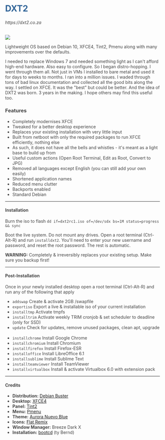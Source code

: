 <div style="color:#444444!important;">

<h1 style="color:#336699!important;">DXT2</h1> <h6>https://dxt2.co.za</h6>

<img src="https://dxt2.co.za/screenshot.jpg">

<br/>

<p>Lightweight OS based on Debian 10, XFCE4, Tint2, Pmenu along with many improvements over the defaults.</p>

<p>I needed to replace Windows 7 and needed something light as I can't afford high-end hardware. Also easy to configure. So I began distro-hopping. I went through them all. Not just in VMs I installed to bare metal and used it for days to weeks to months. I ran into a million issues. I waded through tons of bad linux documentation and collected all the good bits along the way. I settled on XFCE. It was the "best" but could be better. And the idea of DXT2 was born. 3 years in the making. I hope others may find this useful too.</p>

<h3>Features</h3>
<ul>
  <li>Completely modernises XFCE</li>
  <li>Tweaked for a better desktop experience</li>
  <li>Replaces your existing installation with very little input</li>
  <li>Built from netboot with only the required packages to run XFCE efficiently, nothing else</li>
  <li>As such, it does not have all the bells and whistles - it's meant as a light base to build up from</li>
  <li>Useful custom actions (Open Root Terminal, Edit as Root, Convert to JPG)</li>
  <li>Removed all languages except English (you can still add your own easily)</li>
  <li>Shortened application names</li>
  <li>Reduced menu clutter</li>
  <li>Backports enabled</li>
  <li>Standard Debian</li>
</ul>

<hr>

<h4>Installation</h4>
<p>Burn the iso to flash <code>dd if=dxt2rc1.iso of=/dev/sdx bs=1M status=progress && sync</code></p>
<p>Boot the live system. Do not mount any drives. Open a root terminal (Ctrl-Alt-R) and run <code>installdxt2</code>. You'll need to enter your new username and password, and reset the root password. The rest is automatic.</p>
<alert><b>WARNING:</b> Completely & irreversibly replaces your existing setup. Make sure you backup first!</alert>

<hr>

<h4>Post-Installation</h4>
<p>Once in your newly installed desktop open a root terminal (Ctrl-Alt-R) and run any of the following that apply<p>
  <ul>
    <li><code>addswap</code> Create & activate 2GB /swapfile</li>
    <li><code>exportiso</code> Export a live & installable iso of your current installation</li>
    <li><code>installtmp</code> Activate tmpfs</li>
    <li><code>installtrim</code> Activate weekly TRIM cronjob & set scheduler to deadline (only for SSD)</li>
    <li><code>update</code> Check for updates, remove unused packages, clean apt, upgrade</li>
    <br/>
    <li><code>installchrome</code> Install Google Chrome</li>
    <li><code>installchromium</code> Install Chromium</li>
    <li><code>installfirefox</code> Install Firefox-ESR</li>
    <li><code>installoffice</code> Install LibreOffice 6.1</li>
    <li><code>installsublime</code> Install Sublime Text</li>
    <li><code>installteamviewer</code> Install TeamViewer</li>    
    <li><code>installvirtualbox</code> Install & activate Virtualbox 6.0 with extension pack</li>
  </ul>
  
  <hr>
  
  <h4>Credits</h4>
  <ul>
  <li><b>Distribution:</b> <a href="https://www.debian.org/">Debian Buster</a></li>
  <li><b>Desktop:</b> <a href="https://www.xfce.org/">XFCE4</a></li>
  <li><b>Panel:</b> <a href="https://gitlab.com/o9000/tint2">Tint2</a></li>
  <li><b>Menu:</b> <a href="https://github.com/sgtpep/pmenu">Pmenu</a></li>
  <li><b>Theme:</b> <a href="https://www.gnome-look.org/p/1283611/">Aurora Nuevo Blue</a></li>
  <li><b>Icons:</b> <a href="https://drasite.com/flat-remix">Flat Remix</a></li>
  <li><b>Window Manager:</b> Breeze Dark X</li>
  <li><b>Installation:</b> <a href="https://packages.debian.org/buster/bootcd">bootcd</a> (ty Bernd)</li>
<ul>

</div>
